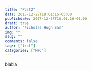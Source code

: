 ```yaml
---
title: "Post2"
date: 2017-12-27T18:01:16-05:00
publishdate: 2017-12-27T18:01:16-05:00
draft: true
author: "Nicholas Hugh Sam"
img: ""
slug: ""
comments: false
tags: ["test"]
categories: ["MPC"]
---
```


blabla
